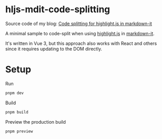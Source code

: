 # hljs-mdit-code-splitting

Source code of my blog: [Code splitting for highlight.js in markdown-it](https://letmutex.com/article/code-splitting-for-highlightjs-in-markdown-it)

A minimal sample to code-split when using [highlight.js](https://highlightjs.org/) in [markdown-it](https://github.com/markdown-it/markdown-it).

It's written in Vue 3, but this approach also works with React and others since it requires updating to the DOM directly.

# Setup
Run
```bash
pnpm dev
```

Build
```bash
pnpm build
```

Preview the production build
```bash
pnpm preview
```

